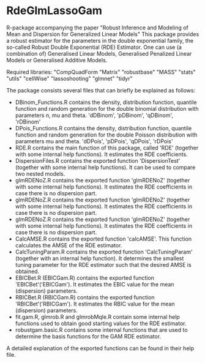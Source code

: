# RdeGlmLassoGam
R-package accompanying the paper "Robust Inference and Modeling of Mean and Dispersion for Generalized Linear Models"
This package provides a robust estimator for the parameters in the double exponential family, the so-called Robust Double Exponential (RDE) Estimator. 
One can use (a combination of) Generalised Linear Models, Generalised Penalized Linear Models or Generalised Additive Models.

Required libraries:
  "CompQuadForm
  "Matrix"
  "robustbase"
  "MASS"
  "stats"
  "utils"
  "cellWise"
  "lassoshooting"
  "glmnet"
  "tidyr"
  
The package consists several files that can briefly be explained as follows: 
  - DBinom_Functions.R contains the density, distribution function, quantile function and random generation for the double binomial distribution with parameters n, mu and theta.
	'dDBinom', 'pDBinom', 'qDBinom', 'rDBinom'
  - DPois_Functions.R contains the density, distribution function, quantile function and random generation for the double Poisson distribution with parameters mu and theta.
	'dDPois', 'pDPois', 'qDPois', 'rDPois'
  - RDE.R contains the main function of this package, called 'RDE' (together with some internal help functions).
	It estimates the RDE coefficients.
  - DispersionFiles.R contains the exported function 'DispersionTest' (together with some internal help functions). 
	It can be used to compare two nested models.
  - glmRDENoZ.R contains the exported function 'glmRDENoZ' (together with some internal help functions).
	It estimates the RDE coefficients in case there is no dispersion part.
  - glmRDENoZ.R contains the exported function 'glmRDENoZ' (together with some internal help functions).
	It estimates the RDE coefficients in case there is no dispersion part.
  - glmRDENoZ.R contains the exported function 'glmRDENoZ' (together with some internal help functions).
	It estimates the RDE coefficients in case there is no dispersion part.
  - CalcAMSE.R contains the exported function 'calcAMSE'. This function calculates the AMSE of the RDE estimator.
  - CalcTuningParam.R contains the exported function 'CalcTuningParam' (together with an internal help function).
	It determines the smallest tuning parameter for the RDE estimator such that the desired AMSE is obtained.
  - EBICBet.R (EBICGam.R) contains the exported function 'EBICBet'('EBICGam').
	It estimates the EBIC value for the mean (dispersion) parameters. 
  - RBICBet.R (RBICGam.R) contains the exported function 'RBICBet'('RBICGam').
  	It estimates the RBIC value for the mean (dispersion) parameters.
  - fit.gam.R, glmrob.R and glmrobMqle.R contain some internal help functions used to obtain good starting values for the RDE estimator. 
  - robustgam.basic.R  contains some internal functions that are used to determine the basis functions for the GAM RDE estimator.

A detailed explanation of the exported functions can be found in their help file.
